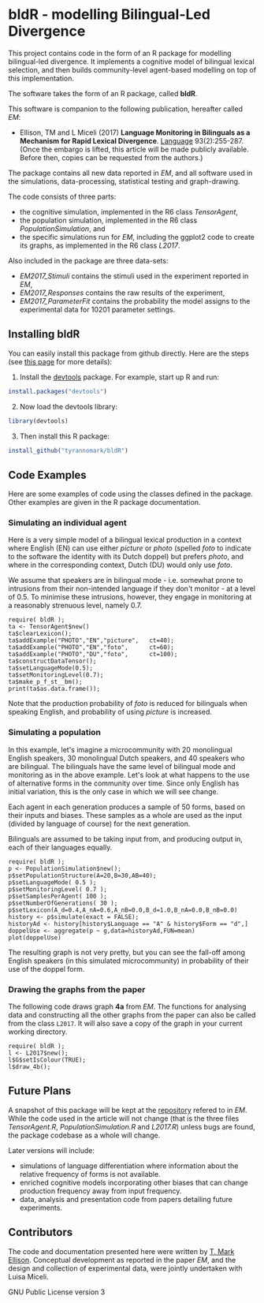 # bldR - modelling Bilingual-Led Divergence

This project contains code in the form of an R package for modelling bilingual-led divergence. It implements a cognitive model of bilingual lexical selection, and then builds community-level agent-based modelling on top of this implementation.

The software takes the form of an R package, called **bldR**.

This software is companion to the following publication, hereafter called *EM*:

* Ellison, TM and L Miceli (2017) **Language Monitoring in Bilinguals as a Mechanism for Rapid Lexical Divergence**. [Language](https://muse.jhu.edu/journal/112) 93(2):255-287. (Once the embargo is lifted, this article will be made publicly available. Before then, copies can be requested from the authors.)

The package contains all new data reported in *EM*, and all software used in the simulations, data-processing, statistical testing and graph-drawing.

The code consists of three parts:

* the cognitive simulation, implemented in the R6 class *TensorAgent*,
* the population simulation, implemented in the R6 class *PopulationSimulation*, and
* the specific simulations run for *EM*, including the ggplot2 code to create its graphs, as implemented in the R6 class *L2017*.

Also included in the package are three data-sets:

* *EM2017_Stimuli* contains the stimuli used in the experiment reported in *EM*,
* *EM2017_Responses* contains the raw results of the experiment,
* *EM2017_ParameterFit* contains the probability the model assigns to the experimental data for 10201 parameter settings.

## Installing bldR

You can easily install this package from github directly. Here are the steps (see [this page](http://kbroman.org/pkg_primer/pages/github.html) for more details):

1. Install the [devtools](https://github.com/hadley/devtools) package. For example, start up R and run:

```R
install.packages("devtools")
```

2. Now load the devtools library:

```R
library(devtools)
```

3. Then install this R package:

```R
install_github("tyrannomark/bldR")
```

## Code Examples

Here are some examples of code using the classes defined in the package. Other examples are given in the R package documentation.

### Simulating an individual agent

Here is a very simple model of a bilingual lexical production in a context where English (EN) can use either *picture* or *photo* (spelled *foto* to indicate to the software the identity with its Dutch doppel) but prefers *photo*, and where in the corresponding context, Dutch (DU) would only use *foto*.

We assume that speakers are in bilingual mode - i.e. somewhat prone to intrusions from their non-intended language if they don't monitor - at a level of 0.5. To minimise these intrusions, however, they engage in monitoring at a reasonably strenuous level, namely 0.7.


```
require( bldR );
ta <- TensorAgent$new()
ta$clearLexicon();
ta$addExample("PHOTO","EN","picture",   ct=40);
ta$addExample("PHOTO","EN","foto",      ct=60);
ta$addExample("PHOTO","DU","foto",      ct=100);
ta$constructDataTensor();
ta$setLanguageMode(0.5);
ta$setMonitoringLevel(0.7);
ta$make_p_f_st__bm();
print(ta$as.data.frame());
```

Note that the production probability of *foto* is reduced for bilinguals when speaking English, and probability of using *picture* is increased.

### Simulating a population

In this example, let's imagine a microcommunity with 20 monolingual English speakers, 30 monolingual Dutch speakers, and 40 speakers who are bilingual. The bilinguals have the same level of bilingual mode and monitoring as in the above example. Let's look at what happens to the use of alternative forms in the community over time. Since only English has initial variation, this is the only case in which we will see change.

Each agent in each generation produces a sample of 50 forms, based on their inputs and biases. These samples as a whole are used as the input (divided by language of course) for the next generation.

Bilinguals are assumed to be taking input from, and producing output in, each of their languages equally.

```
require( bldR );
p <- PopulationSimulation$new();
p$setPopulationStructure(A=20,B=30,AB=40);
p$setLanguageMode( 0.5 );
p$setMonitoringLevel( 0.7 );
p$setSamplesPerAgent( 100 );
p$setNumberOfGenerations( 30 );
p$setLexicon(A_d=0.4,A_nA=0.6,A_nB=0.0,B_d=1.0,B_nA=0.0,B_nB=0.0)
history <- p$simulate(exact = FALSE);
historyAd <- history[history$Language == "A" & history$Form == "d",]
doppelUse <- aggregate(p ~ g,data=historyAd,FUN=mean)
plot(doppelUse)
```

The resulting graph is not very pretty, but you can see the fall-off among English speakers (in this simulated microcommunity) in probability of their use of the doppel form.

### Drawing the graphs from the paper

The following code draws graph **4a** from *EM*. The functions for analysing data and constructing all the other graphs from the paper can also be called from the class ```L2017```. It will also save a copy of the graph in your current working directory.

```
require( bldR );
l <- L2017$new();
l$G$setIsColour(TRUE);
l$draw_4b();
```

## Future Plans

A snapshot of this package will be kept at the [repository](http://muse.jhu.edu/article/XXX/) refered to in *EM*. While the code used in the article will not change (that is the three files *TensorAgent.R*, *PopulationSimulation.R* and *L2017.R*) unless bugs are found, the package codebase as a whole will change.

Later versions will include:
* simulations of language differentiation where information about the relative frequency of forms is not available.
* enriched cognitive models incorporating other biases that can change production frequency away from input frequency.
* data, analysis and presentation code from papers detailing future experiments.

## Contributors

The code and documentation presented here were written by [T. Mark Ellison](http://markellison.net/). Conceptual development as reported in the paper *EM*, and the design and collection of experimental data, were jointly undertaken with Luisa Miceli.

GNU Public License version 3

